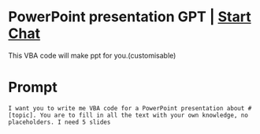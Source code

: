 

# PowerPoint presentation GPT | [Start Chat](https://gptcall.net/chat.html?data=%7B%22contact%22%3A%7B%22id%22%3A%220d48705b-9c68-4878-852a-241f2aa123af%22%2C%22flow%22%3Atrue%7D%7D)
<p>This VBA code will make ppt for you.(customisable)</p>

# Prompt

```
I want you to write me VBA code for a PowerPoint presentation about #[topic]. You are to fill in all the text with your own knowledge, no placeholders. I need 5 slides
```





